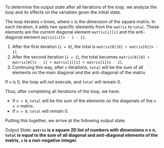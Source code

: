 To determine the output state after all iterations of the loop, we analyze the loop and its effects on the variables given the initial state.

The loop iterates `n` times, where `n` is the dimension of the square matrix. In each iteration, it adds two specific elements from the `matrix` to `total`. These elements are the current diagonal element `matrix[i][i]` and the anti-diagonal element `matrix[i][n - i - 1]`.

1. After the first iteration (`i = 0`), the total is `matrix[0][0] + matrix[0][n - 1]`.
2. After the second iteration (`i = 1`), the total becomes `matrix[0][0] + matrix[0][n - 1] + matrix[1][1] + matrix[1][n - 2]`.
3. Continuing this way, after `n` iterations, `total` will be the sum of all elements on the main diagonal and the anti-diagonal of the matrix.

If `n` is 0, the loop will not execute, and `total` will remain 0.

Thus, after completing all iterations of the loop, we have:

- If `n > 0`, `total` will be the sum of the elements on the diagonals of the `n x n` matrix.
- If `n = 0`, `total` will remain 0.

Putting this together, we arrive at the following output state.

Output State: **`matrix` is a square 2D list of numbers with dimensions n x n, `total` is equal to the sum of all diagonal and anti-diagonal elements of the matrix, `n` is a non-negative integer.**